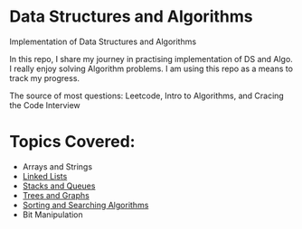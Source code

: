 # Data Structures and Algorithms
 Implementation of Data Structures and Algorithms

In this repo, I share my journey in practising implementation of DS and Algo. I really enjoy solving Algorithm problems. I am using this repo as a means to 
track my progress.

The source of most questions: Leetcode, Intro to Algorithms, and Cracing the Code Interview

# Topics Covered:
- Arrays and Strings
- [Linked Lists](https://github.com/NKoech123/DataStructures_and_Algorithms/tree/main/DataStructures/Linkedlist#readme)
- [Stacks and Queues](https://github.com/NKoech123/DataStructures_and_Algorithms/tree/main/Algorithms/Sortings#readme)
- [Trees and Graphs](https://github.com/NKoech123/DataStructures_and_Algorithms/tree/main/DataStructures/Trees#readme)
- [Sorting and Searching Algorithms](https://github.com/NKoech123/DataStructures_and_Algorithms/tree/main/Algorithms/Sorting#readme)
- Bit Manipulation
 
 



